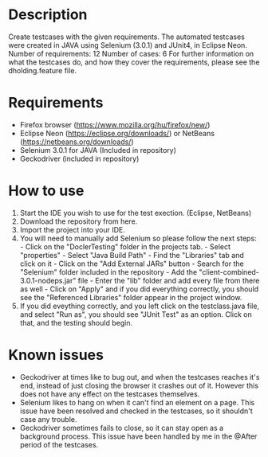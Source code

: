 # Description
Create testcases with the given requirements.
The automated testcases were created in JAVA using Selenium (3.0.1) and JUnit4, in Eclipse Neon.
Number of requirements: 12
Number of cases: 6
For further information on what the testcases do, and how they cover the requirements, please see the dholding.feature file.

# Requirements
  - Firefox browser (https://www.mozilla.org/hu/firefox/new/)
  - Eclipse Neon (https://eclipse.org/downloads/) or NetBeans (https://netbeans.org/downloads/)
  - Selenium 3.0.1 for JAVA (Included in repository)
  - Geckodriver (included in repository)

# How to use
  1. Start the IDE you wish to use for the test exection. (Eclipse, NetBeans)
  2. Download the repository from here.
  3. Import the project into your IDE.
  4. You will need to manually add Selenium so please follow the next steps:
    - Click on the "DoclerTesting" folder in the projects tab.
    - Select "properties"
    - Select "Java Build Path"
    - Find the "Libraries" tab and click on it
    - Click on the "Add External JARs" button
    - Search for the "Selenium" folder included in the repository
    - Add the "client-combined-3.0.1-nodeps.jar" file
    - Enter the "lib" folder and add every file from there as well
    - Click on "Apply" and if you did everything correctly, you should see the "Referenced Libraries" folder appear in the project window.
  5. If you did eveything correctly, and you left click on the testclass.java file, and select "Run as", you should see "JUnit Test" as an option. Click on that, and the testing should begin.
  
# Known issues
 - Geckodriver at times like to bug out, and when the testcases reaches it's end, instead of just closing the browser it crashes out of it. However this does not have any effect on the testcases themselves.
 - Selenium likes to hang on when it can't find an element on a page. This issue have been resolved and checked in the testcases, so it shouldn't case any trouble.
 - Geckodriver sometimes fails to close, so it can stay open as a background process. This issue have been handled by me in the @After period of the testcases.
 
    
  
